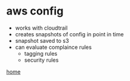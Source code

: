 # aws config

- works with cloudtrail
- creates snapshots of config in point in time
- snapshot saved to s3
- can evaluate complaince rules 
  - tagging rules
  - security rules

[home](../README.md)